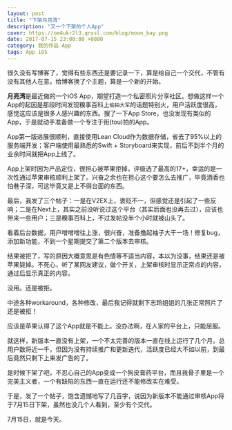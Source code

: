 ```yaml
---
layout: post
title: "下架月亮湾"
description: "又一个下架的个人App"
cover: https://om4ukr2l3.qnssl.com/blog/moon_bay.png
date: 2017-07-15 23:00:00 +0800
category: 我的作品 App
tags: App iOS
---
```


很久没有写博客了，觉得有些东西还是要记录一下，算是给自己一个交代，不管有没有其他人在意。给博客换了个主题，算是一个新的开始。

**月亮湾**是最近做的一个iOS App，期望打造一个私密照片分享社区。想做这样一个App的起因是那段时间发现糗事百科上`偷拍大军`的话题特别火，用户活跃度很高，感觉这应该是很多人感兴趣的东西。搜了一下App Store，也没发现有类似的App，于是就动手准备做一个专注于街(tou)拍的App。

App第一版进展很顺利，直接使用Lean Cloud作为数据存储，省去了95%以上的服务端开发；客户端使用最熟悉的Swift + Storyboard来实现，前后不到半个月的业余时间就把App上线了。

App上架时因为产品定位，很担心被苹果拒掉，评级选了最高的17+，幸运的是一次性通过苹果审核顺利上架了。兴奋之余也在担心这个要怎么去推广，毕竟酒香也怕巷子深，可这毕竟又是上不得台面的东西。

最后，我发了三个帖子：一是在V2EX上，褒贬不一，但感觉还是引起了一些反响；二是在Next上，其实之前没听说过这个平台（其实后面也没再去过），应该也带来一些用户；三是糗事百科上，不过发帖没半个小时就被山头了。

看着后台数据，用户噌噌噌往上涨，很兴奋，准备撸起袖子大干一场！修复bug，添加新功能，不到一个星期提交了第二个版本去审核。

结果被拒了，写的原因大概意思是有色情等不适当内容，本以为没事，结果还是被苹果毙掉。不死心，听了某网友建议，做个开关，上架审核时显示正常点的内容，通过后显示真正的内容。

没用。还是被拒。

中途各种workaround，各种修改，最后我记得就剩下志玲姐姐的几张正常照片了还是被拒！

应该是苹果认得了这个App就是不能上。没办法啊，在人家的平台上，只能屈服。

就这样，新版本一直没有上架，一个不太完善的版本一直在线上运行了几个月。总用户数将近一千，但因为没有持续推广和更新迭代，活跃度已经大不如以前，到最后竟然只剩下上来发广告的了。

是时候下架了吧，不忍心自己的App变成一个狗皮膏药平台，而且我骨子里是一个完美主义者，一个有缺陷的东西一直在运行还不能修改实在难受。

于是，发了一个帖子，饱含遗憾地写了几百字，说因为新版本不能通过审核App将于7月15日下架，虽然也没几个人看到，至少有个交代。

7月15日，就是今天。


